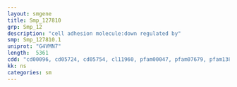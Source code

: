 ```yaml
---
layout: smgene
title: Smp_127810
grp: Smp_12
description: "cell adhesion molecule:down regulated by"
smp: Smp_127810.1
uniprot: "G4VMN7"
length:  5361
cdd: "cd00096, cd05724, cd05754, cl11960, pfam00047, pfam07679, pfam13895, smart00410"
kk: ns
categories: sm
---
```

